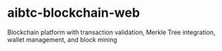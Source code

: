 # aibtc-blockchain-web
 Blockchain platform with transaction validation, Merkle Tree integration, wallet management, and block mining
